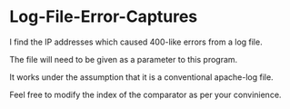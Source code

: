 # Log-File-Error-Captures

I find the IP addresses which caused 400-like errors from a log file.

The file will need to be given as a parameter to this program. 

It works under the assumption that it is a conventional apache-log file. 

Feel free to modify the index of the comparator as per your convinience.
